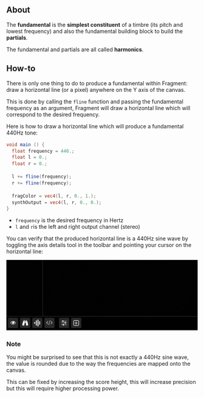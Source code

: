 ## About

The **fundamental** is the **simplest constituent** of a timbre (its pitch and lowest frequency) and also the fundamental building block to build the **partials**.

The fundamental and partials are all called **harmonics**.

## How-to

There is only one thing to do to produce a fundamental within Fragment: draw a horizontal line (or a pixel) anywhere on the Y axis of the canvas.

This is done by calling the `fline` function and passing the fundamental frequency as an argument, Fragment will draw a horizontal line which will correspond to the desired frequency.

Here is how to draw a horizontal line which will produce a fundamental 440Hz tone:

```glsl
void main () {
  float frequency = 440.;
  float l = 0.;
  float r = 0.;

  l += fline(frequency);
  r += fline(frequency);

  fragColor = vec4(l, r, 0., 1.);
  synthOutput = vec4(l, r, 0., 0.);
}
```

- `frequency` is the desired frequency in Hertz
- `l` and `r`is the left and right output channel (stereo)

You can verify that the produced horizontal line is a 440Hz sine wave by toggling the axis details tool in the toolbar and pointing your cursor on the horizontal line:

![Axis details tool](gifs/freq_details.gif)

### Note

You might be surprised to see that this is not exactly a 440Hz sine wave, the value is rounded due to the way the frequencies are mapped onto the canvas.

This can be fixed by increasing the score height, this will increase precision but this will require higher processing power.